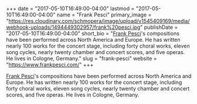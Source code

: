 +++
date = "2017-05-10T16:49:00-04:00"
lastmod = "2017-05-10T16:49:00-04:00"
name = "Frank Pesci"
primary_image = "https://res.cloudinary.com/schmopera/image/upload/v1545409169/media/webhook-uploads/1494449302957/frank%20pesci.jpg"
publishDate = "2017-05-10T16:49:00-04:00"
short_bio = "[Frank Pesci](https://www.frankpesci.com/)&#039;s compositions have been performed across North America and Europe. He has written nearly 100 works for the concert stage, including forty choral works, eleven song cycles, nearly twenty chamber and concert scores, and five operas. He lives in Cologne, Germany."
slug = "frank-pesci"
website = "https://www.frankpesci.com/"
+++

[Frank Pesci](https://www.frankpesci.com/)'s compositions have been performed across North America and Europe. He has written nearly 100 works for the concert stage, including forty choral works, eleven song cycles, nearly twenty chamber and concert scores, and five operas. He lives in Cologne, Germany.
